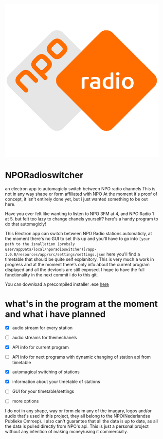 ![Fancy gif](/build/NPO_Radio.gif)

# NPORadioswitcher
 an electron app to automagicly switch between NPO radio channels
 This is not in any way shape or form affiliated with NPO
 At the moment it's proof of concept, it isn't entirely done yet, but i just wanted something to be out here.

Have you ever felt like wanting to listen to NPO 3FM at 4, and NPO Radio 1 at 5. but felt too lazy to change chanels yourself? here's a handy program to do that automagicly!

 This Electron app can switch between NPO Radio stations automaticly, at the moment there's no GUI to set this up and you'll have to go into ```[your path to the isnallation (probaly user/appData/local/nporadioswitcher)]/app-1.0.0/resources/app/src/settings/settings.json``` here you'll find a timetable that should be quite self explanitory. This is very much a work in progress and at the moment there's only info about the current program displayed and all the devtools are still exposed. I hope to have the full functionality in the next commit i do to this git.

 You can download a precompiled installer .exe [here](https://github.com/Terebo/NPORadioswitcher/blob/master/github/nporadioswitcher-1.0.0%20Setup.exe)

# what's in the program at the moment and what i have planned
 - [x] audio stream for every station
 - [ ] audio streams for themechanels
 - [x] API info for current program
 - [ ] API info for next programs with dynamic changing of station api from timetable
 - [x] automagical switching of stations
 - [x] information about your timetable of stations
 - [ ] GUI for your timetable/settings
 - [ ] more options


I do not in any shape, way or form claim any of the imagary, logos and/or audio that's used in this project, they all belong to the NPO(Nederlandse Publieke Omroep). I also can't guarantee that all the data is up to date, as all the data is pulled directly from NPO's api.
This is just a personal project without any intention of making money/using it commercially.
